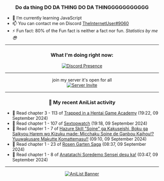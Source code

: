 <div align="center">

### Do da thing DO DA THING DO DA THINGGGGGGGGGGG
</div>

- 🌱 I’m currently learning JavaScript
- 📫 You can contact me on Discord [TheInternetUser#9060](https://discord.com/users/534117072796385300)
- ⚡ Fun fact: 80% of the Fun fact is neither a fact nor fun. _Statistics by me 😎_
<hr>

<div align="center">

### What I'm doing right now:
[![Discord Presence](https://lanyard.cnrad.dev/api/534117072796385300)](https://discord.com/users/534117072796385300)
<hr>

join my server it's open for all <br>
[![Server Invite](https://invidget.switchblade.xyz/bfYgVHxrSs)](https://discord.gg/bfYgVHxrSs)

<hr>
  
### 🌸 My recent AniList activity

</div>

<!-- ANILIST_ACTIVITY:start -->

-   📖 Read chapter 3 - 113 of [Trapped in a Hentai Game Academy](https://anilist.co/manga/151601) (19:22, 09 September 2024)
-   📖 Read chapter 1 - 107 of [Sextopwatch](https://anilist.co/manga/152411) (19:18, 09 September 2024)
-   📖 Read chapter 1 - 7 of [Hazure Skill "Soine" ga Kakuseishi, Boku ga Saikyou Harem wo Kizuku made: Micchaku Soine de Ganbou Kaihou!? Yuuwakusare Makutte Komattemasu!!](https://anilist.co/manga/175861) (09:10, 09 September 2024)
-   📖 Read chapter 1 - 23 of [Rosen Garten Saga](https://anilist.co/manga/125528) (08:37, 09 September 2024)
-   📖 Read chapter 1 - 8 of [Anatatachi Soredemo Sensei desu ka!](https://anilist.co/manga/174169) (03:47, 09 September 2024)

<!-- ANILIST_ACTIVITY:end -->
<hr>

<div align="center">

[![AniList Banner](https://img.anili.st/User/929966)](https://anilist.co/user/TheInternetUser)

<!-- ![Profile views](https://gpvc.arturio.dev/TheInternetUse7) Since 2023-01-09 -->
<br>


</div>
